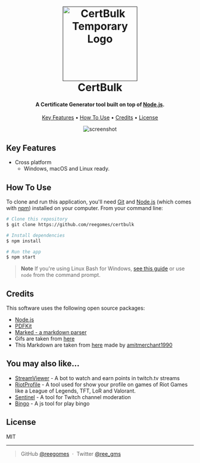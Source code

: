 

<h1 align="center">
  <br>
  <a href=""><img src="https://media.tenor.com/PpjSiIQFIWAAAAAj/goose-running-goose.gif" alt="CertBulk Temporary Logo" width="200"></a>
  <br>
    CertBulk
  <br>
</h1>

<h4 align="center">A Certificate Generator tool built on top of <a href="https://nodejs.org/en/" target="_blank">Node.js</a>.</h4>


<p align="center">
  <a href="#key-features">Key Features</a> •
  <a href="#how-to-use">How To Use</a> •
  <a href="#credits">Credits</a> •
  <a href="#license">License</a>
</p>

<div align="center">

![screenshot](https://i.imgur.com/NjjIwJs.gif)

</div>

## Key Features

* Cross platform
  - Windows, macOS and Linux ready.

## How To Use

To clone and run this application, you'll need [Git](https://git-scm.com) and [Node.js](https://nodejs.org/en/download/) (which comes with [npm](http://npmjs.com)) installed on your computer. From your command line:

```bash
# Clone this repository
$ git clone https://github.com/reegomes/certbulk

# Install dependencies
$ npm install

# Run the app
$ npm start
```

> **Note**
> If you're using Linux Bash for Windows, [see this guide](https://www.howtogeek.com/261575/how-to-run-graphical-linux-desktop-applications-from-windows-10s-bash-shell/) or use `node` from the command prompt.


## Credits

This software uses the following open source packages:

- [Node.js](https://nodejs.org/)
- [PDFKit](https://pdfkit.org/)
- [Marked - a markdown parser](https://github.com/chjj/marked)
- Gifs are taken from [here](https://tenor.com/)
- This Markdown are taken from [here](https://www.readme-templates.com/) made by [amitmerchant1990](https://github.com/amitmerchant1990)


## You may also like...

- [StreamViewer](https://github.com/reegomes/StreamViewer) - A bot to watch and earn points in twitch.tv streams
- [RiotProfile](https://github.com/reegomes/RiotProfile) - A tool used for show your profile on games of Riot Games like a League of Legends, TFT, LoR and Valorant.
- [Sentinel](https://github.com/reegomes/Sentinel) - A tool for Twitch channel moderation
- [Bingo](https://github.com/reegomes/Bingo) - A js tool for play bingo

## License

MIT

---

> GitHub [@reegomes](https://github.com/reegomes) &nbsp;&middot;&nbsp;
> Twitter [@ree_gms](https://twitter.com/ree_gms)

